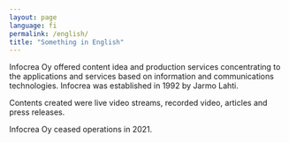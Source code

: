 ```yaml
---
layout: page
language: fi
permalink: /english/
title: "Something in English"
---
```


Infocrea Oy offered content idea and production services concentrating to the applications and services based on information and communications technologies. Infocrea was established in 1992 by Jarmo Lahti.

Contents created were live video streams, recorded video, articles and press releases.

Infocrea Oy ceased operations in 2021.
